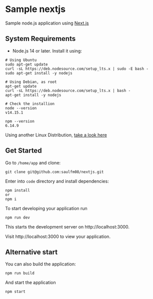 # Sample nextjs
Sample node.js application using [Next.js](https://nextjs.org/docs)
## System Requirements
- Node.js 14 or later. Install it using:
```
# Using Ubuntu
sudo apt-get update
curl -sL https://deb.nodesource.com/setup_lts.x | sudo -E bash -
sudo apt-get install -y nodejs

# Using Debian, as root
apt-get update
curl -sL https://deb.nodesource.com/setup_lts.x | bash -
apt-get install -y nodejs

# Check the installion
node --version
v14.15.1

npm --version
6.14.9
```
Using another Linux Distribution, [take a look here](https://github.com/nodesource/distributions/blob/master/README.md)
## Get Started
Go to `/home/app` and clone:

``` 
git clone git@github.com:saulfm08/nextjs.git
```

Enter into `code` directory and install dependencies:
```
npm install 
or
npm i
```

To start developing your application run 
```
npm run dev 
```
This starts the development server on http://localhost:3000.

Visit http://localhost:3000 to view your application.

## Alternative start
You can also build the application:
```
npm run build
```

And start the application
```
npm start
```
